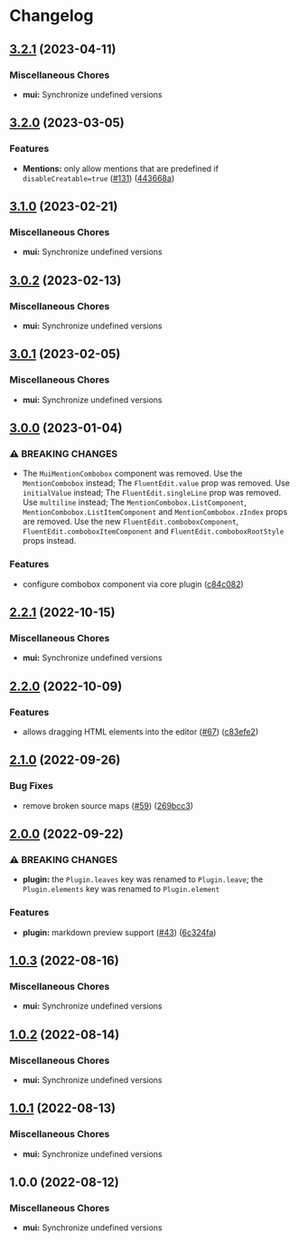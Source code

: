 # Changelog

## [3.2.1](https://github.com/sodenn/react-fluent-edit/compare/mui-v3.2.0...mui-v3.2.1) (2023-04-11)


### Miscellaneous Chores

* **mui:** Synchronize undefined versions

## [3.2.0](https://github.com/sodenn/react-fluent-edit/compare/mui-v3.1.0...mui-v3.2.0) (2023-03-05)


### Features

* **Mentions:** only allow mentions that are predefined if `disableCreatable=true` ([#131](https://github.com/sodenn/react-fluent-edit/issues/131)) ([443668a](https://github.com/sodenn/react-fluent-edit/commit/443668a5a9fe2422f6de16636c2a5d55cb6ed911))

## [3.1.0](https://github.com/sodenn/react-fluent-edit/compare/mui-v3.0.2...mui-v3.1.0) (2023-02-21)


### Miscellaneous Chores

* **mui:** Synchronize undefined versions

## [3.0.2](https://github.com/sodenn/react-fluent-edit/compare/mui-v3.0.1...mui-v3.0.2) (2023-02-13)


### Miscellaneous Chores

* **mui:** Synchronize undefined versions

## [3.0.1](https://github.com/sodenn/react-fluent-edit/compare/mui-v3.0.0...mui-v3.0.1) (2023-02-05)


### Miscellaneous Chores

* **mui:** Synchronize undefined versions

## [3.0.0](https://github.com/sodenn/react-fluent-edit/compare/mui-v2.2.1...mui-v3.0.0) (2023-01-04)


### ⚠ BREAKING CHANGES

* The `MuiMentionCombobox` component was removed. Use the `MentionCombobox` instead; The `FluentEdit.value` prop was removed. Use `initialValue` instead; The `FluentEdit.singleLine` prop was removed. Use `multiline` instead; The `MentionCombobox.ListComponent`, `MentionCombobox.ListItemComponent` and `MentionCombobox.zIndex` props are removed. Use the new `FluentEdit.comboboxComponent`, `FluentEdit.comboboxItemComponent` and `FluentEdit.comboboxRootStyle` props instead.

### Features

* configure combobox component via core plugin ([c84c082](https://github.com/sodenn/react-fluent-edit/commit/c84c082ed7569edc7f2ac5456fc277a958cfe3f6))

## [2.2.1](https://github.com/sodenn/react-fluent-edit/compare/mui-v2.2.0...mui-v2.2.1) (2022-10-15)


### Miscellaneous Chores

* **mui:** Synchronize undefined versions

## [2.2.0](https://github.com/sodenn/react-fluent-edit/compare/mui-v2.1.0...mui-v2.2.0) (2022-10-09)


### Features

* allows dragging HTML elements into the editor ([#67](https://github.com/sodenn/react-fluent-edit/issues/67)) ([c83efe2](https://github.com/sodenn/react-fluent-edit/commit/c83efe290399f85d7dea658ff66ebfb330e74a12))

## [2.1.0](https://github.com/sodenn/react-fluent-edit/compare/mui-v2.0.0...mui-v2.1.0) (2022-09-26)


### Bug Fixes

* remove broken source maps ([#59](https://github.com/sodenn/react-fluent-edit/issues/59)) ([269bcc3](https://github.com/sodenn/react-fluent-edit/commit/269bcc3fa53551116d4a6fd4fbfb3950b4ea3089))

## [2.0.0](https://github.com/sodenn/react-fluent-edit/compare/mui-v1.0.3...mui-v2.0.0) (2022-09-22)


### ⚠ BREAKING CHANGES

* **plugin:** the `Plugin.leaves` key was renamed to `Plugin.leave`; the `Plugin.elements` key was renamed to `Plugin.element`

### Features

* **plugin:** markdown preview support ([#43](https://github.com/sodenn/react-fluent-edit/issues/43)) ([6c324fa](https://github.com/sodenn/react-fluent-edit/commit/6c324fabb43f14954f6fe83756fc411215e94a38))

## [1.0.3](https://github.com/sodenn/react-fluent-edit/compare/mui-v1.0.2...mui-v1.0.3) (2022-08-16)


### Miscellaneous Chores

* **mui:** Synchronize undefined versions

## [1.0.2](https://github.com/sodenn/react-fluent-edit/compare/mui-v1.0.1...mui-v1.0.2) (2022-08-14)


### Miscellaneous Chores

* **mui:** Synchronize undefined versions

## [1.0.1](https://github.com/sodenn/react-fluent-edit/compare/mui-v1.0.0...mui-v1.0.1) (2022-08-13)


### Miscellaneous Chores

* **mui:** Synchronize undefined versions

## 1.0.0 (2022-08-12)


### Miscellaneous Chores

* **mui:** Synchronize undefined versions
